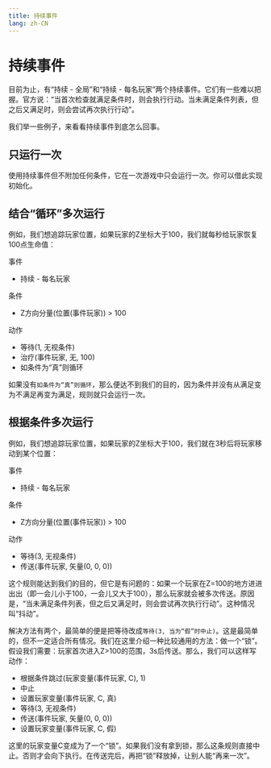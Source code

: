```yaml
---
title: 持续事件
lang: zh-CN
---
```


# 持续事件

目前为止，有“持续 - 全局”和“持续 - 每名玩家”两个持续事件。它们有一些难以把握。官方说：“当首次检查就满足条件时，则会执行行动。当未满足条件列表，但之后又满足时，则会尝试再次执行行动”。

我们举一些例子，来看看持续事件到底怎么回事。

## 只运行一次

使用持续事件但不附加任何条件，它在一次游戏中只会运行一次。你可以借此实现初始化。

## 结合“循环”多次运行

例如，我们想追踪玩家位置，如果玩家的Z坐标大于100，我们就每秒给玩家恢复100点生命值：

事件
* 持续 - 每名玩家

条件
* Z方向分量(位置(事件玩家)) > 100

动作
* 等待(1, 无视条件)
* 治疗(事件玩家, 无, 100)
* 如条件为“真”则循环

如果没有`如条件为“真”则循环`，那么便达不到我们的目的，因为条件并没有从满足变为不满足再变为满足，规则就只会运行一次。

## 根据条件多次运行

例如，我们想追踪玩家位置，如果玩家的Z坐标大于100，我们就在3秒后将玩家移动到某个位置：

事件
* 持续 - 每名玩家

条件
* Z方向分量(位置(事件玩家)) > 100

动作
* 等待(3, 无视条件)
* 传送(事件玩家, 矢量(0, 0, 0))

这个规则能达到我们的目的，但它是有问题的：如果一个玩家在Z=100的地方进进出出（即一会儿小于100，一会儿又大于100），那么玩家就会被多次传送。原因是，“当未满足条件列表，但之后又满足时，则会尝试再次执行行动”。这种情况叫“抖动”。

解决方法有两个，最简单的便是把等待改成`等待(3, 当为“假”时中止)`。这是最简单的，但不一定适合所有情况。我们在这里介绍一种比较通用的方法：做一个“锁”。假设我们需要：玩家首次进入Z>100的范围，3s后传送。那么，我们可以这样写动作：

* 根据条件跳过(玩家变量(事件玩家, C), 1)
* 中止
* 设置玩家变量(事件玩家, C, 真)
* 等待(3, 无视条件)
* 传送(事件玩家, 矢量(0, 0, 0))
* 设置玩家变量(事件玩家, C, 假)

这里的玩家变量C变成为了一个“锁”。如果我们没有拿到锁，那么这条规则直接中止。否则才会向下执行。在传送完后，再把“锁”释放掉，让别人能“再来一次”。
